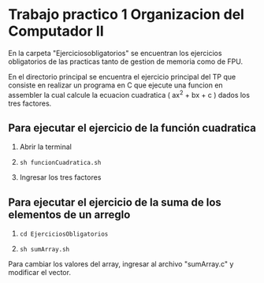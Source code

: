 # Trabajo practico 1 Organizacion del Computador II

En la carpeta "Ejerciciosobligatorios" se encuentran los ejercicios obligatorios de las practicas tanto de gestion de memoria como de FPU.

En el directorio principal se encuentra el ejercicio principal del TP que consiste en realizar un programa en C que ejecute una funcion en assembler la cual calcule la ecuacion cuadratica ( ax<sup>2</sup> + bx + c ) dados los tres factores.

## Para ejecutar el ejercicio de la función cuadratica

1. Abrir la terminal

2. `sh funcionCuadratica.sh`

3. Ingresar los tres factores 

## Para ejecutar el ejercicio de la suma de los elementos de un arreglo

1. `cd EjerciciosObligatorios`

2. `sh sumArray.sh`

Para cambiar los valores del array, ingresar al archivo "sumArray.c" y modificar el vector.
